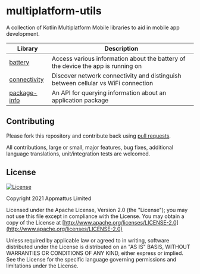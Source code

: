 # multiplatform-utils

A collection of Kotlin Multiplatform Mobile libraries to aid in mobile app development.

| Library | Description|
| - | - |
| [battery](battery/README.md) | Access various information about the battery of the device the app is running on |
| [connectivity](connectivity/README.md) | Discover network connectivity and distinguish between cellular vs WiFi connection |
| [package-info](package-info/README.md) | An API for querying information about an application package |

## Contributing

Please fork this repository and contribute back using [pull requests](https://github.com/appmattus/multiplatform-utils/pulls).

All contributions, large or small, major features, bug fixes, additional
language translations, unit/integration tests are welcomed.

## License

[![License](https://img.shields.io/badge/License-Apache%202.0-blue.svg)](LICENSE)

Copyright 2021 Appmattus Limited

Licensed under the Apache License, Version 2.0 (the "License"); you may not use
this file except in compliance with the License. You may obtain a copy of the
License at [http://www.apache.org/licenses/LICENSE-2.0](http://www.apache.org/licenses/LICENSE-2.0)

Unless required by applicable law or agreed to in writing, software distributed
under the License is distributed on an "AS IS" BASIS, WITHOUT WARRANTIES OR
CONDITIONS OF ANY KIND, either express or implied. See the License for the
specific language governing permissions and limitations under the License.
